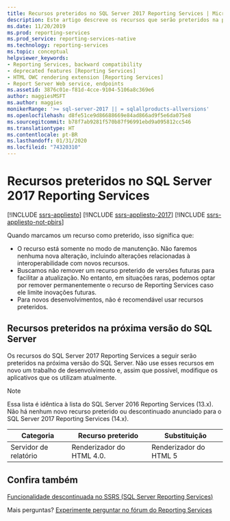```yaml
---
title: Recursos preteridos no SQL Server 2017 Reporting Services | Microsoft Docs
description: Este artigo descreve os recursos que serão preteridos na próxima versão do SQL Server Reporting Services.
ms.date: 11/20/2019
ms.prod: reporting-services
ms.prod_service: reporting-services-native
ms.technology: reporting-services
ms.topic: conceptual
helpviewer_keywords:
- Reporting Services, backward compatibility
- deprecated features [Reporting Services]
- HTML OWC rendering extension [Reporting Services]
- Report Server Web service, endpoints
ms.assetid: 3876c01e-f81d-4cce-9104-5106a8c369e6
author: maggiesMSFT
ms.author: maggies
monikerRange: '>= sql-server-2017 || = sqlallproducts-allversions'
ms.openlocfilehash: d8fe51ce9d86688669e84ad866ad9f5e6da075e8
ms.sourcegitcommit: b78f7ab9281f570b87f96991ebd9a095812cc546
ms.translationtype: HT
ms.contentlocale: pt-BR
ms.lasthandoff: 01/31/2020
ms.locfileid: "74320310"
---
```

# <a name="deprecated-features-in-sql-server-2017-reporting-services"></a>Recursos preteridos no SQL Server 2017 Reporting Services

[!INCLUDE [ssrs-appliesto](../includes/ssrs-appliesto.md)] [!INCLUDE [ssrs-appliesto-2017](../includes/ssrs-appliesto-2017.md)] [!INCLUDE [ssrs-appliesto-not-pbirs](../includes/ssrs-appliesto-not-pbirs.md)]

Quando marcamos um recurso como preterido, isso significa que:

- O recurso está somente no modo de manutenção. Não faremos nenhuma nova alteração, incluindo alterações relacionadas à interoperabilidade com novos recursos.
- Buscamos não remover um recurso preterido de versões futuras para facilitar a atualização. No entanto, em situações raras, podemos optar por remover permanentemente o recurso de Reporting Services caso ele limite inovações futuras.
- Para novos desenvolvimentos, não é recomendável usar recursos preteridos.

## <a name="features-deprecated-in-the-next-version-of-sql-server"></a>Recursos preteridos na próxima versão do SQL Server

Os recursos do SQL Server 2017 Reporting Services a seguir serão preteridos na próxima versão do SQL Server. Não use esses recursos em novo um trabalho de desenvolvimento e, assim que possível, modifique os aplicativos que os utilizam atualmente.

> [!NOTE]
> Essa lista é idêntica à lista do SQL Server 2016 Reporting Services (13.x). Não há nenhum novo recurso preterido ou descontinuado anunciado para o SQL Server 2017 Reporting Services (14.x).


| **Categoria** | **Recurso preterido** | **Substituição** |
| --- | --- | --- |
| Servidor de relatório | Renderizador do HTML 4.0. | Renderizador do HTML 5 |

## <a name="see-also"></a>Confira também

[Funcionalidade descontinuada no SSRS (SQL Server Reporting Services)](discontinued-functionality-to-sql-server-reporting-services-in-sql-server.md)

Mais perguntas? [Experimente perguntar no fórum do Reporting Services](https://go.microsoft.com/fwlink/?LinkId=620231)
